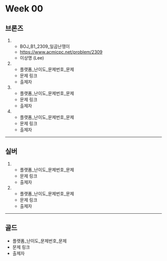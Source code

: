 
# Week 00

## 브론즈

1. 
   - BOJ_B1_2309_일곱난쟁이
   - https://www.acmicpc.net/problem/2309
   - 이상명 (Lee)
  

2.  
   - 플랫폼_난이도_문제번호_문제
   - 문제 링크
   - 출제자
  

3.
    - 플랫폼_난이도_문제번호_문제
    - 문제 링크
    - 출제자  
  

4.
    - 플랫폼_난이도_문제번호_문제
    - 문제 링크
    - 출제자

---
## 실버

1.
    - 플랫폼_난이도_문제번호_문제
    - 문제 링크
    - 출제자
  

2.
    - 플랫폼_난이도_문제번호_문제
    - 문제 링크
    - 출제자

---
## 골드

- 플랫폼_난이도_문제번호_문제
- 문제 링크
- 출제자